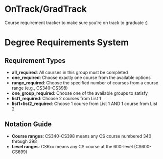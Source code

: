 # OnTrack/GradTrack
Course requirement tracker to make sure you're on track to graduate :)

# Degree Requirements System

## Requirement Types

- **all_required**: All courses in this group must be completed
- **one_required**: Choose exactly one course from the available options
- **range_required**: Choose the specified number of courses from a course range (e.g., CS340-CS398)
- **one_group_required**: Choose one of the available groups to satisfy
- **list1_required**: Choose 2 courses from List 1
- **list1+list2_required**: Choose 1 course from List 1 AND 1 course from List 2

## Notation Guide

- **Course ranges**: CS340-CS398 means any CS course numbered 340 through 398
- **Level ranges**: CS6xx means any CS course at the 600-level (CS600-CS699)